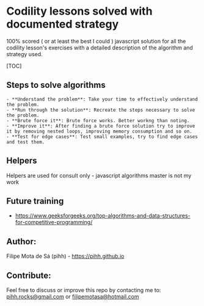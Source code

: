 # Codility lessons solved with documented strategy
100% scored ( or at least the best I could ) javascript solution for all the codility lesson's exercises with a detailed description of the algorithm and strategy used.

[TOC]

## Steps to solve algorithms
    - **Understand the problem**: Take your time to effectively understand the problem.
    - **Run through the solution**: Recreate the steps necessary to solve the problem.
    - **Brute force it**: Brute force works. Better workng than noting.
    - **Improve it**: After finding a brute force solution try to improve it by removing nested loops, improving memory consumption and so on.
    - **Test for edge cases**: Test small examples, try to find edge cases and test them.

## Helpers
Helpers are used for consult only - javascript algorithms master is not my work

## Future training
  - https://www.geeksforgeeks.org/top-algorithms-and-data-structures-for-competitive-programming/

## Author:
Filipe Mota de Sá (pihh) - https://pihh.github.io

## Contribute:
Feel free to discuss or improve this repo by contacting me to: pihh.rocks@gmail.com or filipemotasa@hotmail.com
